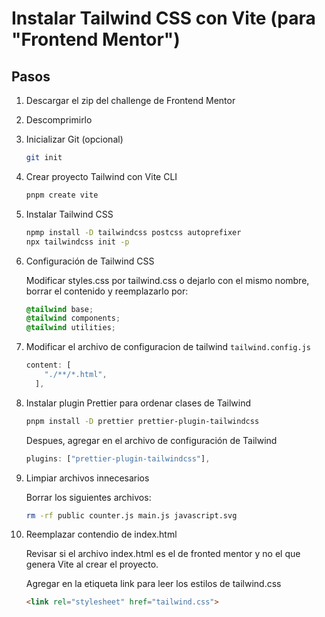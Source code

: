 # Instalar Tailwind CSS con Vite (para "Frontend Mentor")

## Pasos

1. Descargar el zip del challenge de Frontend Mentor
2. Descomprimirlo
3. Inicializar Git (opcional)

   ```bash
   git init
   ```

4. Crear proyecto Tailwind con Vite CLI

   ```bash
   pnpm create vite
   ```

5. Instalar Tailwind CSS

    ```bash
    npmp install -D tailwindcss postcss autoprefixer
    npx tailwindcss init -p
    ```

6. Configuración de Tailwind CSS

   Modificar styles.css por tailwind.css o dejarlo con el mismo nombre, borrar el contenido y reemplazarlo por:

    ```css
    @tailwind base;
    @tailwind components;
    @tailwind utilities;
    ```

7. Modificar el archivo de configuracion de tailwind `tailwind.config.js`

    ```js
    content: [
        "./**/*.html",
      ],
    ```

8. Instalar plugin Prettier para ordenar clases de Tailwind

    ```bash
    pnpm install -D prettier prettier-plugin-tailwindcss
    ```

    Despues, agregar en el archivo de configuración de Tailwind

    ```js
    plugins: ["prettier-plugin-tailwindcss"],
    ```

9. Limpiar archivos innecesarios

    Borrar los siguientes archivos:

    ```bash
    rm -rf public counter.js main.js javascript.svg
    ```

10. Reemplazar contendio de index.html

    Revisar si el archivo index.html es el de fronted mentor y no el que genera Vite al crear el proyecto.

    Agregar en la etiqueta link para leer los estilos de tailwind.css

    ```html
    <link rel="stylesheet" href="tailwind.css">
    ```
